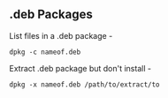 ## .deb Packages

List files in a .deb package -

`dpkg -c nameof.deb`

Extract .deb package but don't install -

`dpkg -x nameof.deb /path/to/extract/to`
